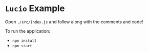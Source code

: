 # `Lucio` Example

Open `./src/index.js` and follow along with the comments and code!

To run the application:
- `npm install`
- `npm start`
